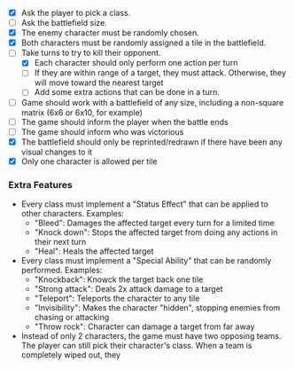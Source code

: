 - [x] Ask the player to pick a class.
- [ ] Ask the battlefield size.
- [x] The enemy character must be randomly chosen.
- [x] Both characters must be randomly assigned a tile in the battlefield.
- [ ] Take turns to try to kill their opponent.
    - [x] Each character should only perform one action per turn
    - [ ] If they are within range of a target, they must attack. Otherwise, they will move toward the nearest target
    - [ ] Add some extra actions that can be done in a turn.
- [ ] Game should work with a battlefield of any size, including a non-square matrix (6x6 or 6x10, for example)
- [ ] The game should inform the player when the battle ends
- [ ] The game should inform who was victorious
- [x] The battlefield should only be reprinted/redrawn if there have been any visual changes to it
- [x] Only one character is allowed per tile

### Extra Features

- Every class must implement a "Status Effect" that can be applied to other characters. Examples:
    - "Bleed": Damages the affected target every turn for a limited time
    - "Knock down": Stops the affected target from doing any actions in their next turn
    - "Heal": Heals the affected target
- Every class must implement a "Special Ability" that can be randomly performed. Examples:
    - "Knockback": Knowck the target back one tile
    - "Strong attack": Deals 2x attack damage to a target
    - "Teleport": Teleports the character to any tile
    - "Invisibility": Makes the character "hidden", stopping enemies from chasing or attacking
    - "Throw rock": Character can damage a target from far away
- Instead of only 2 characters, the game must have two opposing teams. The player can still pick their character's class. When a team is completely wiped out, they 